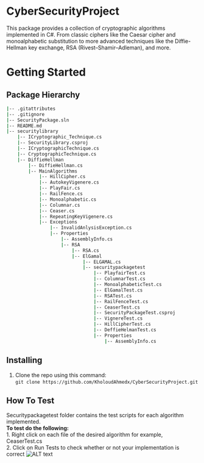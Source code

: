 # CyberSecurityProject
This package provides a collection of cryptographic algorithms implemented in C#. From classic ciphers like the Caesar cipher and monoalphabetic substitution to more advanced techniques like the Diffie-Hellman key exchange, RSA (Rivest–Shamir–Adleman), and more.

# Getting Started
## Package Hierarchy
```bash
|-- .gitattributes
|-- .gitignore
|-- SecurityPackage.sln
|-- README.md
|-- securitylibrary
    |-- ICryptographic_Technique.cs
    |-- SecurityLibrary.csproj
    |-- ICryptographicTechnique.cs
    |-- CryptographicTechnique.cs
    |-- DiffieHellman
        |-- DiffieHellman.cs
        |-- MainAlgorithms
            |-- HillCipher.cs
            |-- AutokeyVigenere.cs
            |-- PlayFair.cs
            |-- RailFence.cs
            |-- Monoalphabetic.cs
            |-- Columnar.cs
            |-- Ceaser.cs
            |-- RepeatingKeyVigenere.cs
            |-- Exceptions
                |-- InvalidAnlysisException.cs
                |-- Properties
                    |-- AssemblyInfo.cs
                    |-- RSA
                        |-- RSA.cs
                        |-- ElGamal
                            |-- ELGAMAL.cs
                            |-- securitypackagetest
                                |-- PlayfairTest.cs
                                |-- ColumnarTest.cs
                                |-- MonoalphabeticTest.cs
                                |-- ElGamalTest.cs
                                |-- RSATest.cs
                                |-- RailFenceTest.cs
                                |-- CeaserTest.cs
                                |-- SecurityPackageTest.csproj
                                |-- VignereTest.cs
                                |-- HillCipherTest.cs
                                |-- DeffieHelmanTest.cs
                                |-- Properties
                                    |-- AssemblyInfo.cs
```
## Installing
1. Clone the repo using this command: <br/> ``` git clone https://github.com/KholoudAhmedx/CyberSecurityProject.git ```
## How To Test 
Securitypackagetest folder contains the test scripts for each algorithm implemented. <br /> **To test do the following:** <br /> 1. Right click on each file of the desired algorithm for example, CeaserTest.cs <br /> 2. Click on Run Tests to check whether or not your implementation is correct ![ALT text](![image](https://github.com/KholoudAhmedx/CyberSecurityProject/assets/81588748/4807142f-b6d2-4f54-af7c-e9259ec67a8d.png)
)

